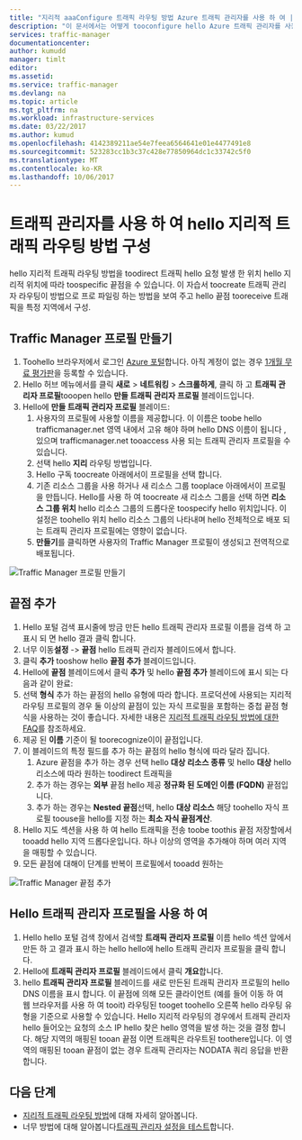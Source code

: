 ```yaml
---
title: "지리적 aaaConfigure 트래픽 라우팅 방법 Azure 트래픽 관리자를 사용 하 여 | Microsoft Docs"
description: "이 문서에서는 어떻게 tooconfigure hello Azure 트래픽 관리자를 사용 하 여 지리적 트래픽 라우팅 방법 설명"
services: traffic-manager
documentationcenter: 
author: kumudd
manager: timlt
editor: 
ms.assetid: 
ms.service: traffic-manager
ms.devlang: na
ms.topic: article
ms.tgt_pltfrm: na
ms.workload: infrastructure-services
ms.date: 03/22/2017
ms.author: kumud
ms.openlocfilehash: 4142389211ae54e7feea6564641e01e4477491e8
ms.sourcegitcommit: 523283cc1b3c37c428e77850964dc1c33742c5f0
ms.translationtype: MT
ms.contentlocale: ko-KR
ms.lasthandoff: 10/06/2017
---
```

# <a name="configure-hello-geographic-traffic-routing-method-using-traffic-manager"></a>트래픽 관리자를 사용 하 여 hello 지리적 트래픽 라우팅 방법 구성

hello 지리적 트래픽 라우팅 방법을 toodirect 트래픽 hello 요청 발생 한 위치 hello 지리적 위치에 따라 toospecific 끝점을 수 있습니다. 이 자습서 toocreate 트래픽 관리자 라우팅이 방법으로 프로 파일링 하는 방법을 보여 주고 hello 끝점 tooreceive 트래픽을 특정 지역에서 구성.

## <a name="create-a-traffic-manager-profile"></a>Traffic Manager 프로필 만들기

1. Toohello 브라우저에서 로그인 [Azure 포털](http://portal.azure.com)합니다. 아직 계정이 없는 경우 [1개월 무료 평가판](https://azure.microsoft.com/free/)을 등록할 수 있습니다.
2. Hello 허브 메뉴에서를 클릭 **새로** > **네트워킹** > **스크롤하게**, 클릭 하 고 **트래픽 관리자 프로필**tooopen hello **만들 트래픽 관리자 프로필** 블레이드입니다.
3. Hello에 **만들 트래픽 관리자 프로필** 블레이드:
    1. 사용자의 프로필에 사용할 이름을 제공합니다. 이 이름은 toobe hello trafficmanager.net 영역 내에서 고유 해야 하며 hello DNS 이름이 됩니다 <profilename>, 있으며 trafficmanager.net tooaccess 사용 되는 트래픽 관리자 프로필을 수 있습니다.
    2. 선택 hello **지리** 라우팅 방법입니다.
    3. Hello 구독 toocreate 아래에서이 프로필을 선택 합니다.
    4. 기존 리소스 그룹을 사용 하거나 새 리소스 그룹 tooplace 아래에서이 프로필을 만듭니다. Hello를 사용 하 여 toocreate 새 리소스 그룹을 선택 하면 **리소스 그룹 위치** hello 리소스 그룹의 드롭다운 toospecify hello 위치입니다. 이 설정은 toohello 위치 hello 리소스 그룹의 나타내며 hello 전체적으로 배포 되는 트래픽 관리자 프로필에는 영향이 없습니다.
    5. **만들기**를 클릭하면 사용자의 Traffic Manager 프로필이 생성되고 전역적으로 배포됩니다.

![Traffic Manager 프로필 만들기](./media/traffic-manager-geographic-routing-method/create-traffic-manager-profile.png)

## <a name="add-endpoints"></a>끝점 추가

1. Hello 포털 검색 표시줄에 방금 만든 hello 트래픽 관리자 프로필 이름을 검색 하 고 표시 되 면 hello 결과 클릭 합니다.
2. 너무 이동**설정** -> **끝점** hello 트래픽 관리자 블레이드에서 합니다.
3. 클릭 **추가** tooshow hello **끝점 추가** 블레이드입니다.
3. Hello에 **끝점** 블레이드에서 클릭 **추가** 및 hello **끝점 추가** 블레이드에 표시 되는 다음과 같이 완료:
4. 선택 **형식** 추가 하는 끝점의 hello 유형에 따라 합니다. 프로덕션에 사용되는 지리적 라우팅 프로필의 경우 둘 이상의 끝점이 있는 자식 프로필을 포함하는 중첩 끝점 형식을 사용하는 것이 좋습니다. 자세한 내용은 [지리적 트래픽 라우팅 방법에 대한 FAQ](traffic-manager-FAQs.md)를 참조하세요.
5. 제공 된 **이름** 기준이 될 toorecognize이이 끝점입니다.
6. 이 블레이드의 특정 필드를 추가 하는 끝점의 hello 형식에 따라 달라 집니다.
    1. Azure 끝점을 추가 하는 경우 선택 hello **대상 리소스 종류** 및 hello **대상** hello 리소스에 따라 원하는 toodirect 트래픽을
    2. 추가 하는 경우는 **외부** 끝점 hello 제공 **정규화 된 도메인 이름 (FQDN)** 끝점입니다.
    3. 추가 하는 경우는 **Nested 끝점**선택, hello **대상 리소스** 해당 toohello 자식 프로필 toouse을 hello를 지정 하는 **최소 자식 끝점계산**.
7. Hello 지도 섹션을 사용 하 여 hello 트래픽을 전송 toobe toothis 끝점 저장할에서 tooadd hello 지역 드롭다운입니다. 하나 이상의 영역을 추가해야 하며 여러 지역을 매핑할 수 있습니다.
8. 모든 끝점에 대해이 단계를 반복이 프로필에서 tooadd 원하는

![Traffic Manager 끝점 추가](./media/traffic-manager-geographic-routing-method/add-traffic-manager-endpoint.png)

## <a name="use-hello-traffic-manager-profile"></a>Hello 트래픽 관리자 프로필을 사용 하 여
1.  Hello hello 포털 검색 창에서 검색할 **트래픽 관리자 프로필** 이름 hello 섹션 앞에서 만든 하 고 결과 표시 하는 hello hello에 hello 트래픽 관리자 프로필을 클릭 합니다.
2. Hello에 **트래픽 관리자 프로필** 블레이드에서 클릭 **개요**합니다.
3. hello **트래픽 관리자 프로필** 블레이드를 새로 만든된 트래픽 관리자 프로필의 hello DNS 이름을 표시 합니다. 이 끝점에 의해 모든 클라이언트 (예를 들어 이동 하 여 웹 브라우저를 사용 하 여 tooit) 라우팅된 tooget toohello 오른쪽 hello 라우팅 유형을 기준으로 사용할 수 있습니다.  Hello 지리적 라우팅의 경우에서 트래픽 관리자 hello 들어오는 요청의 소스 IP hello 찾은 hello 영역을 발생 하는 것을 결정 합니다. 해당 지역의 매핑된 tooan 끝점 이면 트래픽은 라우트된 toothere입니다. 이 영역의 매핑된 tooan 끝점이 없는 경우 트래픽 관리자는 NODATA 쿼리 응답을 반환 합니다.

## <a name="next-steps"></a>다음 단계

- [지리적 트래픽 라우팅 방법](traffic-manager-routing-methods.md#geographic)에 대해 자세히 알아봅니다.
- 너무 방법에 대해 알아봅니다[트래픽 관리자 설정을 테스트](traffic-manager-testing-settings.md)합니다.
